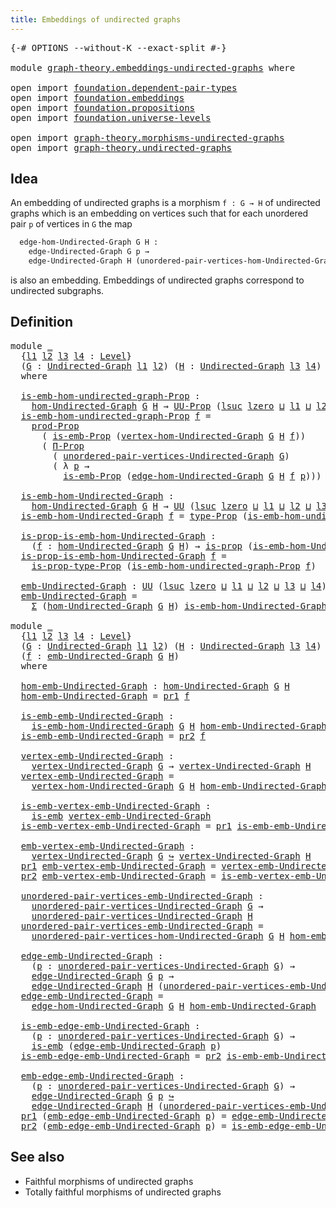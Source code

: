 ```yaml
---
title: Embeddings of undirected graphs
---
```


<pre class="Agda"><a id="57" class="Symbol">{-#</a> <a id="61" class="Keyword">OPTIONS</a> <a id="69" class="Pragma">--without-K</a> <a id="81" class="Pragma">--exact-split</a> <a id="95" class="Symbol">#-}</a>

<a id="100" class="Keyword">module</a> <a id="107" href="graph-theory.embeddings-undirected-graphs.html" class="Module">graph-theory.embeddings-undirected-graphs</a> <a id="149" class="Keyword">where</a>

<a id="156" class="Keyword">open</a> <a id="161" class="Keyword">import</a> <a id="168" href="foundation.dependent-pair-types.html" class="Module">foundation.dependent-pair-types</a>
<a id="200" class="Keyword">open</a> <a id="205" class="Keyword">import</a> <a id="212" href="foundation.embeddings.html" class="Module">foundation.embeddings</a>
<a id="234" class="Keyword">open</a> <a id="239" class="Keyword">import</a> <a id="246" href="foundation.propositions.html" class="Module">foundation.propositions</a>
<a id="270" class="Keyword">open</a> <a id="275" class="Keyword">import</a> <a id="282" href="foundation.universe-levels.html" class="Module">foundation.universe-levels</a>

<a id="310" class="Keyword">open</a> <a id="315" class="Keyword">import</a> <a id="322" href="graph-theory.morphisms-undirected-graphs.html" class="Module">graph-theory.morphisms-undirected-graphs</a>
<a id="363" class="Keyword">open</a> <a id="368" class="Keyword">import</a> <a id="375" href="graph-theory.undirected-graphs.html" class="Module">graph-theory.undirected-graphs</a>
</pre>
## Idea

An embedding of undirected graphs is a morphism `f : G → H` of undirected graphs which is an embedding on vertices such that for each unordered pair `p` of vertices in `G` the map

```md
  edge-hom-Undirected-Graph G H :
    edge-Undirected-Graph G p →
    edge-Undirected-Graph H (unordered-pair-vertices-hom-Undirected-Graph G H f)
```

is also an embedding. Embeddings of undirected graphs correspond to undirected subgraphs.

## Definition

<pre class="Agda"><a id="873" class="Keyword">module</a> <a id="880" href="graph-theory.embeddings-undirected-graphs.html#880" class="Module">_</a>
  <a id="884" class="Symbol">{</a><a id="885" href="graph-theory.embeddings-undirected-graphs.html#885" class="Bound">l1</a> <a id="888" href="graph-theory.embeddings-undirected-graphs.html#888" class="Bound">l2</a> <a id="891" href="graph-theory.embeddings-undirected-graphs.html#891" class="Bound">l3</a> <a id="894" href="graph-theory.embeddings-undirected-graphs.html#894" class="Bound">l4</a> <a id="897" class="Symbol">:</a> <a id="899" href="Agda.Primitive.html#597" class="Postulate">Level</a><a id="904" class="Symbol">}</a>
  <a id="908" class="Symbol">(</a><a id="909" href="graph-theory.embeddings-undirected-graphs.html#909" class="Bound">G</a> <a id="911" class="Symbol">:</a> <a id="913" href="graph-theory.undirected-graphs.html#1060" class="Function">Undirected-Graph</a> <a id="930" href="graph-theory.embeddings-undirected-graphs.html#885" class="Bound">l1</a> <a id="933" href="graph-theory.embeddings-undirected-graphs.html#888" class="Bound">l2</a><a id="935" class="Symbol">)</a> <a id="937" class="Symbol">(</a><a id="938" href="graph-theory.embeddings-undirected-graphs.html#938" class="Bound">H</a> <a id="940" class="Symbol">:</a> <a id="942" href="graph-theory.undirected-graphs.html#1060" class="Function">Undirected-Graph</a> <a id="959" href="graph-theory.embeddings-undirected-graphs.html#891" class="Bound">l3</a> <a id="962" href="graph-theory.embeddings-undirected-graphs.html#894" class="Bound">l4</a><a id="964" class="Symbol">)</a>
  <a id="968" class="Keyword">where</a>

  <a id="977" href="graph-theory.embeddings-undirected-graphs.html#977" class="Function">is-emb-hom-undirected-graph-Prop</a> <a id="1010" class="Symbol">:</a>
    <a id="1016" href="graph-theory.morphisms-undirected-graphs.html#1538" class="Function">hom-Undirected-Graph</a> <a id="1037" href="graph-theory.embeddings-undirected-graphs.html#909" class="Bound">G</a> <a id="1039" href="graph-theory.embeddings-undirected-graphs.html#938" class="Bound">H</a> <a id="1041" class="Symbol">→</a> <a id="1043" href="foundation-core.propositions.html#1393" class="Function">UU-Prop</a> <a id="1051" class="Symbol">(</a><a id="1052" href="Agda.Primitive.html#780" class="Primitive">lsuc</a> <a id="1057" href="Agda.Primitive.html#764" class="Primitive">lzero</a> <a id="1063" href="Agda.Primitive.html#810" class="Primitive Operator">⊔</a> <a id="1065" href="graph-theory.embeddings-undirected-graphs.html#885" class="Bound">l1</a> <a id="1068" href="Agda.Primitive.html#810" class="Primitive Operator">⊔</a> <a id="1070" href="graph-theory.embeddings-undirected-graphs.html#888" class="Bound">l2</a> <a id="1073" href="Agda.Primitive.html#810" class="Primitive Operator">⊔</a> <a id="1075" href="graph-theory.embeddings-undirected-graphs.html#891" class="Bound">l3</a> <a id="1078" href="Agda.Primitive.html#810" class="Primitive Operator">⊔</a> <a id="1080" href="graph-theory.embeddings-undirected-graphs.html#894" class="Bound">l4</a><a id="1082" class="Symbol">)</a>
  <a id="1086" href="graph-theory.embeddings-undirected-graphs.html#977" class="Function">is-emb-hom-undirected-graph-Prop</a> <a id="1119" href="graph-theory.embeddings-undirected-graphs.html#1119" class="Bound">f</a> <a id="1121" class="Symbol">=</a>
    <a id="1127" href="foundation-core.propositions.html#5874" class="Function">prod-Prop</a>
      <a id="1143" class="Symbol">(</a> <a id="1145" href="foundation.embeddings.html#1958" class="Function">is-emb-Prop</a> <a id="1157" class="Symbol">(</a><a id="1158" href="graph-theory.morphisms-undirected-graphs.html#1856" class="Function">vertex-hom-Undirected-Graph</a> <a id="1186" href="graph-theory.embeddings-undirected-graphs.html#909" class="Bound">G</a> <a id="1188" href="graph-theory.embeddings-undirected-graphs.html#938" class="Bound">H</a> <a id="1190" href="graph-theory.embeddings-undirected-graphs.html#1119" class="Bound">f</a><a id="1191" class="Symbol">))</a>
      <a id="1200" class="Symbol">(</a> <a id="1202" href="foundation-core.propositions.html#6694" class="Function">Π-Prop</a>
        <a id="1217" class="Symbol">(</a> <a id="1219" href="graph-theory.undirected-graphs.html#1325" class="Function">unordered-pair-vertices-Undirected-Graph</a> <a id="1260" href="graph-theory.embeddings-undirected-graphs.html#909" class="Bound">G</a><a id="1261" class="Symbol">)</a>
        <a id="1271" class="Symbol">(</a> <a id="1273" class="Symbol">λ</a> <a id="1275" href="graph-theory.embeddings-undirected-graphs.html#1275" class="Bound">p</a> <a id="1277" class="Symbol">→</a>
          <a id="1289" href="foundation.embeddings.html#1958" class="Function">is-emb-Prop</a> <a id="1301" class="Symbol">(</a><a id="1302" href="graph-theory.morphisms-undirected-graphs.html#2289" class="Function">edge-hom-Undirected-Graph</a> <a id="1328" href="graph-theory.embeddings-undirected-graphs.html#909" class="Bound">G</a> <a id="1330" href="graph-theory.embeddings-undirected-graphs.html#938" class="Bound">H</a> <a id="1332" href="graph-theory.embeddings-undirected-graphs.html#1119" class="Bound">f</a> <a id="1334" href="graph-theory.embeddings-undirected-graphs.html#1275" class="Bound">p</a><a id="1335" class="Symbol">)))</a>

  <a id="1342" href="graph-theory.embeddings-undirected-graphs.html#1342" class="Function">is-emb-hom-Undirected-Graph</a> <a id="1370" class="Symbol">:</a>
    <a id="1376" href="graph-theory.morphisms-undirected-graphs.html#1538" class="Function">hom-Undirected-Graph</a> <a id="1397" href="graph-theory.embeddings-undirected-graphs.html#909" class="Bound">G</a> <a id="1399" href="graph-theory.embeddings-undirected-graphs.html#938" class="Bound">H</a> <a id="1401" class="Symbol">→</a> <a id="1403" href="foundation-core.universe-levels.html#235" class="Primitive">UU</a> <a id="1406" class="Symbol">(</a><a id="1407" href="Agda.Primitive.html#780" class="Primitive">lsuc</a> <a id="1412" href="Agda.Primitive.html#764" class="Primitive">lzero</a> <a id="1418" href="Agda.Primitive.html#810" class="Primitive Operator">⊔</a> <a id="1420" href="graph-theory.embeddings-undirected-graphs.html#885" class="Bound">l1</a> <a id="1423" href="Agda.Primitive.html#810" class="Primitive Operator">⊔</a> <a id="1425" href="graph-theory.embeddings-undirected-graphs.html#888" class="Bound">l2</a> <a id="1428" href="Agda.Primitive.html#810" class="Primitive Operator">⊔</a> <a id="1430" href="graph-theory.embeddings-undirected-graphs.html#891" class="Bound">l3</a> <a id="1433" href="Agda.Primitive.html#810" class="Primitive Operator">⊔</a> <a id="1435" href="graph-theory.embeddings-undirected-graphs.html#894" class="Bound">l4</a><a id="1437" class="Symbol">)</a>
  <a id="1441" href="graph-theory.embeddings-undirected-graphs.html#1342" class="Function">is-emb-hom-Undirected-Graph</a> <a id="1469" href="graph-theory.embeddings-undirected-graphs.html#1469" class="Bound">f</a> <a id="1471" class="Symbol">=</a> <a id="1473" href="foundation-core.propositions.html#1495" class="Function">type-Prop</a> <a id="1483" class="Symbol">(</a><a id="1484" href="graph-theory.embeddings-undirected-graphs.html#977" class="Function">is-emb-hom-undirected-graph-Prop</a> <a id="1517" href="graph-theory.embeddings-undirected-graphs.html#1469" class="Bound">f</a><a id="1518" class="Symbol">)</a>

  <a id="1523" href="graph-theory.embeddings-undirected-graphs.html#1523" class="Function">is-prop-is-emb-hom-Undirected-Graph</a> <a id="1559" class="Symbol">:</a>
    <a id="1565" class="Symbol">(</a><a id="1566" href="graph-theory.embeddings-undirected-graphs.html#1566" class="Bound">f</a> <a id="1568" class="Symbol">:</a> <a id="1570" href="graph-theory.morphisms-undirected-graphs.html#1538" class="Function">hom-Undirected-Graph</a> <a id="1591" href="graph-theory.embeddings-undirected-graphs.html#909" class="Bound">G</a> <a id="1593" href="graph-theory.embeddings-undirected-graphs.html#938" class="Bound">H</a><a id="1594" class="Symbol">)</a> <a id="1596" class="Symbol">→</a> <a id="1598" href="foundation-core.propositions.html#1309" class="Function">is-prop</a> <a id="1606" class="Symbol">(</a><a id="1607" href="graph-theory.embeddings-undirected-graphs.html#1342" class="Function">is-emb-hom-Undirected-Graph</a> <a id="1635" href="graph-theory.embeddings-undirected-graphs.html#1566" class="Bound">f</a><a id="1636" class="Symbol">)</a>
  <a id="1640" href="graph-theory.embeddings-undirected-graphs.html#1523" class="Function">is-prop-is-emb-hom-Undirected-Graph</a> <a id="1676" href="graph-theory.embeddings-undirected-graphs.html#1676" class="Bound">f</a> <a id="1678" class="Symbol">=</a>
    <a id="1684" href="foundation-core.propositions.html#1562" class="Function">is-prop-type-Prop</a> <a id="1702" class="Symbol">(</a><a id="1703" href="graph-theory.embeddings-undirected-graphs.html#977" class="Function">is-emb-hom-undirected-graph-Prop</a> <a id="1736" href="graph-theory.embeddings-undirected-graphs.html#1676" class="Bound">f</a><a id="1737" class="Symbol">)</a>

  <a id="1742" href="graph-theory.embeddings-undirected-graphs.html#1742" class="Function">emb-Undirected-Graph</a> <a id="1763" class="Symbol">:</a> <a id="1765" href="foundation-core.universe-levels.html#235" class="Primitive">UU</a> <a id="1768" class="Symbol">(</a><a id="1769" href="Agda.Primitive.html#780" class="Primitive">lsuc</a> <a id="1774" href="Agda.Primitive.html#764" class="Primitive">lzero</a> <a id="1780" href="Agda.Primitive.html#810" class="Primitive Operator">⊔</a> <a id="1782" href="graph-theory.embeddings-undirected-graphs.html#885" class="Bound">l1</a> <a id="1785" href="Agda.Primitive.html#810" class="Primitive Operator">⊔</a> <a id="1787" href="graph-theory.embeddings-undirected-graphs.html#888" class="Bound">l2</a> <a id="1790" href="Agda.Primitive.html#810" class="Primitive Operator">⊔</a> <a id="1792" href="graph-theory.embeddings-undirected-graphs.html#891" class="Bound">l3</a> <a id="1795" href="Agda.Primitive.html#810" class="Primitive Operator">⊔</a> <a id="1797" href="graph-theory.embeddings-undirected-graphs.html#894" class="Bound">l4</a><a id="1799" class="Symbol">)</a>
  <a id="1803" href="graph-theory.embeddings-undirected-graphs.html#1742" class="Function">emb-Undirected-Graph</a> <a id="1824" class="Symbol">=</a>
    <a id="1830" href="foundation-core.dependent-pair-types.html#515" class="Record">Σ</a> <a id="1832" class="Symbol">(</a><a id="1833" href="graph-theory.morphisms-undirected-graphs.html#1538" class="Function">hom-Undirected-Graph</a> <a id="1854" href="graph-theory.embeddings-undirected-graphs.html#909" class="Bound">G</a> <a id="1856" href="graph-theory.embeddings-undirected-graphs.html#938" class="Bound">H</a><a id="1857" class="Symbol">)</a> <a id="1859" href="graph-theory.embeddings-undirected-graphs.html#1342" class="Function">is-emb-hom-Undirected-Graph</a>

<a id="1888" class="Keyword">module</a> <a id="1895" href="graph-theory.embeddings-undirected-graphs.html#1895" class="Module">_</a>
  <a id="1899" class="Symbol">{</a><a id="1900" href="graph-theory.embeddings-undirected-graphs.html#1900" class="Bound">l1</a> <a id="1903" href="graph-theory.embeddings-undirected-graphs.html#1903" class="Bound">l2</a> <a id="1906" href="graph-theory.embeddings-undirected-graphs.html#1906" class="Bound">l3</a> <a id="1909" href="graph-theory.embeddings-undirected-graphs.html#1909" class="Bound">l4</a> <a id="1912" class="Symbol">:</a> <a id="1914" href="Agda.Primitive.html#597" class="Postulate">Level</a><a id="1919" class="Symbol">}</a>
  <a id="1923" class="Symbol">(</a><a id="1924" href="graph-theory.embeddings-undirected-graphs.html#1924" class="Bound">G</a> <a id="1926" class="Symbol">:</a> <a id="1928" href="graph-theory.undirected-graphs.html#1060" class="Function">Undirected-Graph</a> <a id="1945" href="graph-theory.embeddings-undirected-graphs.html#1900" class="Bound">l1</a> <a id="1948" href="graph-theory.embeddings-undirected-graphs.html#1903" class="Bound">l2</a><a id="1950" class="Symbol">)</a> <a id="1952" class="Symbol">(</a><a id="1953" href="graph-theory.embeddings-undirected-graphs.html#1953" class="Bound">H</a> <a id="1955" class="Symbol">:</a> <a id="1957" href="graph-theory.undirected-graphs.html#1060" class="Function">Undirected-Graph</a> <a id="1974" href="graph-theory.embeddings-undirected-graphs.html#1906" class="Bound">l3</a> <a id="1977" href="graph-theory.embeddings-undirected-graphs.html#1909" class="Bound">l4</a><a id="1979" class="Symbol">)</a>
  <a id="1983" class="Symbol">(</a><a id="1984" href="graph-theory.embeddings-undirected-graphs.html#1984" class="Bound">f</a> <a id="1986" class="Symbol">:</a> <a id="1988" href="graph-theory.embeddings-undirected-graphs.html#1742" class="Function">emb-Undirected-Graph</a> <a id="2009" href="graph-theory.embeddings-undirected-graphs.html#1924" class="Bound">G</a> <a id="2011" href="graph-theory.embeddings-undirected-graphs.html#1953" class="Bound">H</a><a id="2012" class="Symbol">)</a>
  <a id="2016" class="Keyword">where</a>

  <a id="2025" href="graph-theory.embeddings-undirected-graphs.html#2025" class="Function">hom-emb-Undirected-Graph</a> <a id="2050" class="Symbol">:</a> <a id="2052" href="graph-theory.morphisms-undirected-graphs.html#1538" class="Function">hom-Undirected-Graph</a> <a id="2073" href="graph-theory.embeddings-undirected-graphs.html#1924" class="Bound">G</a> <a id="2075" href="graph-theory.embeddings-undirected-graphs.html#1953" class="Bound">H</a>
  <a id="2079" href="graph-theory.embeddings-undirected-graphs.html#2025" class="Function">hom-emb-Undirected-Graph</a> <a id="2104" class="Symbol">=</a> <a id="2106" href="foundation-core.dependent-pair-types.html#605" class="Field">pr1</a> <a id="2110" href="graph-theory.embeddings-undirected-graphs.html#1984" class="Bound">f</a>

  <a id="2115" href="graph-theory.embeddings-undirected-graphs.html#2115" class="Function">is-emb-emb-Undirected-Graph</a> <a id="2143" class="Symbol">:</a>
    <a id="2149" href="graph-theory.embeddings-undirected-graphs.html#1342" class="Function">is-emb-hom-Undirected-Graph</a> <a id="2177" href="graph-theory.embeddings-undirected-graphs.html#1924" class="Bound">G</a> <a id="2179" href="graph-theory.embeddings-undirected-graphs.html#1953" class="Bound">H</a> <a id="2181" href="graph-theory.embeddings-undirected-graphs.html#2025" class="Function">hom-emb-Undirected-Graph</a>
  <a id="2208" href="graph-theory.embeddings-undirected-graphs.html#2115" class="Function">is-emb-emb-Undirected-Graph</a> <a id="2236" class="Symbol">=</a> <a id="2238" href="foundation-core.dependent-pair-types.html#617" class="Field">pr2</a> <a id="2242" href="graph-theory.embeddings-undirected-graphs.html#1984" class="Bound">f</a>

  <a id="2247" href="graph-theory.embeddings-undirected-graphs.html#2247" class="Function">vertex-emb-Undirected-Graph</a> <a id="2275" class="Symbol">:</a>
    <a id="2281" href="graph-theory.undirected-graphs.html#1256" class="Function">vertex-Undirected-Graph</a> <a id="2305" href="graph-theory.embeddings-undirected-graphs.html#1924" class="Bound">G</a> <a id="2307" class="Symbol">→</a> <a id="2309" href="graph-theory.undirected-graphs.html#1256" class="Function">vertex-Undirected-Graph</a> <a id="2333" href="graph-theory.embeddings-undirected-graphs.html#1953" class="Bound">H</a>
  <a id="2337" href="graph-theory.embeddings-undirected-graphs.html#2247" class="Function">vertex-emb-Undirected-Graph</a> <a id="2365" class="Symbol">=</a>
    <a id="2371" href="graph-theory.morphisms-undirected-graphs.html#1856" class="Function">vertex-hom-Undirected-Graph</a> <a id="2399" href="graph-theory.embeddings-undirected-graphs.html#1924" class="Bound">G</a> <a id="2401" href="graph-theory.embeddings-undirected-graphs.html#1953" class="Bound">H</a> <a id="2403" href="graph-theory.embeddings-undirected-graphs.html#2025" class="Function">hom-emb-Undirected-Graph</a>

  <a id="2431" href="graph-theory.embeddings-undirected-graphs.html#2431" class="Function">is-emb-vertex-emb-Undirected-Graph</a> <a id="2466" class="Symbol">:</a>
    <a id="2472" href="foundation-core.embeddings.html#992" class="Function">is-emb</a> <a id="2479" href="graph-theory.embeddings-undirected-graphs.html#2247" class="Function">vertex-emb-Undirected-Graph</a>
  <a id="2509" href="graph-theory.embeddings-undirected-graphs.html#2431" class="Function">is-emb-vertex-emb-Undirected-Graph</a> <a id="2544" class="Symbol">=</a> <a id="2546" href="foundation-core.dependent-pair-types.html#605" class="Field">pr1</a> <a id="2550" href="graph-theory.embeddings-undirected-graphs.html#2115" class="Function">is-emb-emb-Undirected-Graph</a>

  <a id="2581" href="graph-theory.embeddings-undirected-graphs.html#2581" class="Function">emb-vertex-emb-Undirected-Graph</a> <a id="2613" class="Symbol">:</a>
    <a id="2619" href="graph-theory.undirected-graphs.html#1256" class="Function">vertex-Undirected-Graph</a> <a id="2643" href="graph-theory.embeddings-undirected-graphs.html#1924" class="Bound">G</a> <a id="2645" href="foundation-core.embeddings.html#1074" class="Function Operator">↪</a> <a id="2647" href="graph-theory.undirected-graphs.html#1256" class="Function">vertex-Undirected-Graph</a> <a id="2671" href="graph-theory.embeddings-undirected-graphs.html#1953" class="Bound">H</a>
  <a id="2675" href="foundation-core.dependent-pair-types.html#605" class="Field">pr1</a> <a id="2679" href="graph-theory.embeddings-undirected-graphs.html#2581" class="Function">emb-vertex-emb-Undirected-Graph</a> <a id="2711" class="Symbol">=</a> <a id="2713" href="graph-theory.embeddings-undirected-graphs.html#2247" class="Function">vertex-emb-Undirected-Graph</a>
  <a id="2743" href="foundation-core.dependent-pair-types.html#617" class="Field">pr2</a> <a id="2747" href="graph-theory.embeddings-undirected-graphs.html#2581" class="Function">emb-vertex-emb-Undirected-Graph</a> <a id="2779" class="Symbol">=</a> <a id="2781" href="graph-theory.embeddings-undirected-graphs.html#2431" class="Function">is-emb-vertex-emb-Undirected-Graph</a>

  <a id="2819" href="graph-theory.embeddings-undirected-graphs.html#2819" class="Function">unordered-pair-vertices-emb-Undirected-Graph</a> <a id="2864" class="Symbol">:</a>
    <a id="2870" href="graph-theory.undirected-graphs.html#1325" class="Function">unordered-pair-vertices-Undirected-Graph</a> <a id="2911" href="graph-theory.embeddings-undirected-graphs.html#1924" class="Bound">G</a> <a id="2913" class="Symbol">→</a>
    <a id="2919" href="graph-theory.undirected-graphs.html#1325" class="Function">unordered-pair-vertices-Undirected-Graph</a> <a id="2960" href="graph-theory.embeddings-undirected-graphs.html#1953" class="Bound">H</a>
  <a id="2964" href="graph-theory.embeddings-undirected-graphs.html#2819" class="Function">unordered-pair-vertices-emb-Undirected-Graph</a> <a id="3009" class="Symbol">=</a>
    <a id="3015" href="graph-theory.morphisms-undirected-graphs.html#2010" class="Function">unordered-pair-vertices-hom-Undirected-Graph</a> <a id="3060" href="graph-theory.embeddings-undirected-graphs.html#1924" class="Bound">G</a> <a id="3062" href="graph-theory.embeddings-undirected-graphs.html#1953" class="Bound">H</a> <a id="3064" href="graph-theory.embeddings-undirected-graphs.html#2025" class="Function">hom-emb-Undirected-Graph</a>

  <a id="3092" href="graph-theory.embeddings-undirected-graphs.html#3092" class="Function">edge-emb-Undirected-Graph</a> <a id="3118" class="Symbol">:</a>
    <a id="3124" class="Symbol">(</a><a id="3125" href="graph-theory.embeddings-undirected-graphs.html#3125" class="Bound">p</a> <a id="3127" class="Symbol">:</a> <a id="3129" href="graph-theory.undirected-graphs.html#1325" class="Function">unordered-pair-vertices-Undirected-Graph</a> <a id="3170" href="graph-theory.embeddings-undirected-graphs.html#1924" class="Bound">G</a><a id="3171" class="Symbol">)</a> <a id="3173" class="Symbol">→</a>
    <a id="3179" href="graph-theory.undirected-graphs.html#1926" class="Function">edge-Undirected-Graph</a> <a id="3201" href="graph-theory.embeddings-undirected-graphs.html#1924" class="Bound">G</a> <a id="3203" href="graph-theory.embeddings-undirected-graphs.html#3125" class="Bound">p</a> <a id="3205" class="Symbol">→</a>
    <a id="3211" href="graph-theory.undirected-graphs.html#1926" class="Function">edge-Undirected-Graph</a> <a id="3233" href="graph-theory.embeddings-undirected-graphs.html#1953" class="Bound">H</a> <a id="3235" class="Symbol">(</a><a id="3236" href="graph-theory.embeddings-undirected-graphs.html#2819" class="Function">unordered-pair-vertices-emb-Undirected-Graph</a> <a id="3281" href="graph-theory.embeddings-undirected-graphs.html#3125" class="Bound">p</a><a id="3282" class="Symbol">)</a>
  <a id="3286" href="graph-theory.embeddings-undirected-graphs.html#3092" class="Function">edge-emb-Undirected-Graph</a> <a id="3312" class="Symbol">=</a>
    <a id="3318" href="graph-theory.morphisms-undirected-graphs.html#2289" class="Function">edge-hom-Undirected-Graph</a> <a id="3344" href="graph-theory.embeddings-undirected-graphs.html#1924" class="Bound">G</a> <a id="3346" href="graph-theory.embeddings-undirected-graphs.html#1953" class="Bound">H</a> <a id="3348" href="graph-theory.embeddings-undirected-graphs.html#2025" class="Function">hom-emb-Undirected-Graph</a>

  <a id="3376" href="graph-theory.embeddings-undirected-graphs.html#3376" class="Function">is-emb-edge-emb-Undirected-Graph</a> <a id="3409" class="Symbol">:</a>
    <a id="3415" class="Symbol">(</a><a id="3416" href="graph-theory.embeddings-undirected-graphs.html#3416" class="Bound">p</a> <a id="3418" class="Symbol">:</a> <a id="3420" href="graph-theory.undirected-graphs.html#1325" class="Function">unordered-pair-vertices-Undirected-Graph</a> <a id="3461" href="graph-theory.embeddings-undirected-graphs.html#1924" class="Bound">G</a><a id="3462" class="Symbol">)</a> <a id="3464" class="Symbol">→</a>
    <a id="3470" href="foundation-core.embeddings.html#992" class="Function">is-emb</a> <a id="3477" class="Symbol">(</a><a id="3478" href="graph-theory.embeddings-undirected-graphs.html#3092" class="Function">edge-emb-Undirected-Graph</a> <a id="3504" href="graph-theory.embeddings-undirected-graphs.html#3416" class="Bound">p</a><a id="3505" class="Symbol">)</a>
  <a id="3509" href="graph-theory.embeddings-undirected-graphs.html#3376" class="Function">is-emb-edge-emb-Undirected-Graph</a> <a id="3542" class="Symbol">=</a> <a id="3544" href="foundation-core.dependent-pair-types.html#617" class="Field">pr2</a> <a id="3548" href="graph-theory.embeddings-undirected-graphs.html#2115" class="Function">is-emb-emb-Undirected-Graph</a>

  <a id="3579" href="graph-theory.embeddings-undirected-graphs.html#3579" class="Function">emb-edge-emb-Undirected-Graph</a> <a id="3609" class="Symbol">:</a>
    <a id="3615" class="Symbol">(</a><a id="3616" href="graph-theory.embeddings-undirected-graphs.html#3616" class="Bound">p</a> <a id="3618" class="Symbol">:</a> <a id="3620" href="graph-theory.undirected-graphs.html#1325" class="Function">unordered-pair-vertices-Undirected-Graph</a> <a id="3661" href="graph-theory.embeddings-undirected-graphs.html#1924" class="Bound">G</a><a id="3662" class="Symbol">)</a> <a id="3664" class="Symbol">→</a>
    <a id="3670" href="graph-theory.undirected-graphs.html#1926" class="Function">edge-Undirected-Graph</a> <a id="3692" href="graph-theory.embeddings-undirected-graphs.html#1924" class="Bound">G</a> <a id="3694" href="graph-theory.embeddings-undirected-graphs.html#3616" class="Bound">p</a> <a id="3696" href="foundation-core.embeddings.html#1074" class="Function Operator">↪</a>
    <a id="3702" href="graph-theory.undirected-graphs.html#1926" class="Function">edge-Undirected-Graph</a> <a id="3724" href="graph-theory.embeddings-undirected-graphs.html#1953" class="Bound">H</a> <a id="3726" class="Symbol">(</a><a id="3727" href="graph-theory.embeddings-undirected-graphs.html#2819" class="Function">unordered-pair-vertices-emb-Undirected-Graph</a> <a id="3772" href="graph-theory.embeddings-undirected-graphs.html#3616" class="Bound">p</a><a id="3773" class="Symbol">)</a>
  <a id="3777" href="foundation-core.dependent-pair-types.html#605" class="Field">pr1</a> <a id="3781" class="Symbol">(</a><a id="3782" href="graph-theory.embeddings-undirected-graphs.html#3579" class="Function">emb-edge-emb-Undirected-Graph</a> <a id="3812" href="graph-theory.embeddings-undirected-graphs.html#3812" class="Bound">p</a><a id="3813" class="Symbol">)</a> <a id="3815" class="Symbol">=</a> <a id="3817" href="graph-theory.embeddings-undirected-graphs.html#3092" class="Function">edge-emb-Undirected-Graph</a> <a id="3843" href="graph-theory.embeddings-undirected-graphs.html#3812" class="Bound">p</a>
  <a id="3847" href="foundation-core.dependent-pair-types.html#617" class="Field">pr2</a> <a id="3851" class="Symbol">(</a><a id="3852" href="graph-theory.embeddings-undirected-graphs.html#3579" class="Function">emb-edge-emb-Undirected-Graph</a> <a id="3882" href="graph-theory.embeddings-undirected-graphs.html#3882" class="Bound">p</a><a id="3883" class="Symbol">)</a> <a id="3885" class="Symbol">=</a> <a id="3887" href="graph-theory.embeddings-undirected-graphs.html#3376" class="Function">is-emb-edge-emb-Undirected-Graph</a> <a id="3920" href="graph-theory.embeddings-undirected-graphs.html#3882" class="Bound">p</a>
</pre>
## See also

- Faithful morphisms of undirected graphs
- Totally faithful morphisms of undirected graphs
